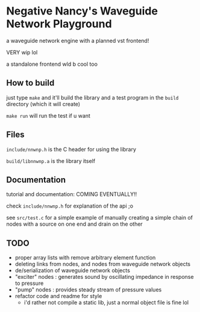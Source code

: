 # Negative Nancy's Waveguide Network Playground

a waveguide network engine with a planned vst frontend!

VERY wip lol

a standalone frontend wld b cool too

## How to build

just type `make` and it'll build the library and a test program in the `build` directory (which it will create)

`make run` will run the test if u want

## Files

`include/nnwnp.h` is the C header for using the library

`build/libnnwnp.a` is the library itself

## Documentation

tutorial and documentation: COMING EVENTUALLY!!

check `include/nnwnp.h` for explanation of the api ;o

see `src/test.c` for a simple example of manually creating a simple chain of nodes with a source on one end and drain on the other

## TODO

- proper array lists with remove arbitrary element function
- deleting links from nodes, and nodes from waveguide network objects
- de/serialization of waveguide network objects
- "exciter" nodes : generates sound by oscillating impedance in response to pressure
- "pump" nodes : provides steady stream of pressure values
- refactor code and readme for style
    - i'd rather not compile a static lib, just a normal object file is fine lol
